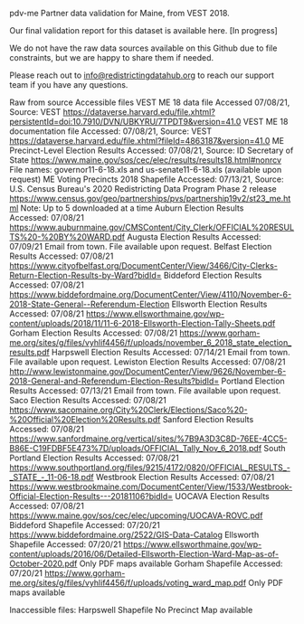 pdv-me
Partner data validation for Maine, from VEST 2018.

Our final validation report for this dataset is available here. [In progress]

We do not have the raw data sources available on this Github due to file constraints, but we are happy to share them if needed.

Please reach out to info@redistrictingdatahub.org to reach our support team if you have any questions.

Raw from source
Accessible files
VEST ME 18 data file
Accessed 07/08/21, Source: VEST
https://dataverse.harvard.edu/file.xhtml?persistentId=doi:10.7910/DVN/UBKYRU/7TPDT9&version=41.0
VEST ME 18 documentation file
Accessed: 07/08/21, Source: VEST
https://dataverse.harvard.edu/file.xhtml?fileId=4863187&version=41.0
ME Precinct-Level Election Results
Accessed: 07/08/21, Source: ID Secretary of State
https://www.maine.gov/sos/cec/elec/results/results18.html#nonrcv
File names: governor11-6-18.xls and us-senate11-6-18.xls  (available upon request)
ME Voting Precincts 2018 Shapefile
Accessed: 07/13/21, Source: U.S. Census Bureau's 2020 Redistricting Data Program Phase 2 release
https://www.census.gov/geo/partnerships/pvs/partnership19v2/st23_me.html
Note: Up to 5 downloaded at a time
Auburn Election Results  
Accessed: 07/08/21
https://www.auburnmaine.gov/CMSContent/City_Clerk/OFFICIAL%20RESULTS%20-%20BY%20WARD.pdf
Augusta Election Results
Accessed: 07/09/21
Email from town. File available upon request.
Belfast Election Results
Accessed: 07/08/21
https://www.cityofbelfast.org/DocumentCenter/View/3466/City-Clerks-Return-Election-Results-by-Ward?bidId=
Biddeford Election Results
Accessed: 07/08/21
https://www.biddefordmaine.org/DocumentCenter/View/4110/November-6-2018-State-General--Referendum-Election
Ellsworth Election Results
Accessed: 07/08/21
https://www.ellsworthmaine.gov/wp-content/uploads/2018/11/11-6-2018-Ellsworth-Election-Tally-Sheets.pdf
Gorham Election Results
Accessed: 07/08/21
https://www.gorham-me.org/sites/g/files/vyhlif4456/f/uploads/november_6_2018_state_election_results.pdf
Harpswell Election Results
Accessed: 07/14/21
Email from town. File available upon request.
Lewiston Election Results
Accessed: 07/08/21
http://www.lewistonmaine.gov/DocumentCenter/View/9626/November-6-2018-General-and-Referendum-Election-Results?bidId=
Portland Election Results
Accessed: 07/13/21
Email from town. File available upon request.
Saco Election Results
Accessed: 07/08/21
https://www.sacomaine.org/City%20Clerk/Elections/Saco%20-%20Official%20Election%20Results.pdf
Sanford Election Results
Accessed: 07/08/21
https://www.sanfordmaine.org/vertical/sites/%7B9A3D3C8D-76EE-4CC5-B86E-C19FDBF5E473%7D/uploads/OFFICIAL_Tally_Nov_6_2018.pdf
South Portland Election Results
Accessed: 07/08/21
https://www.southportland.org/files/9215/4172/0820/OFFICIAL_RESULTS_-_STATE_-_11-06-18.pdf
Westbrook Election Results
Accessed: 07/08/21
https://www.westbrookmaine.com/DocumentCenter/View/1533/Westbrook-Official-Election-Results---20181106?bidId=
UOCAVA Election Results
Accessed: 07/08/21
https://www.maine.gov/sos/cec/elec/upcoming/UOCAVA-ROVC.pdf
Biddeford Shapefile
Accessed: 07/20/21
https://www.biddefordmaine.org/2522/GIS-Data-Catalog
Ellsworth Shapefile
Accessed: 07/20/21
https://www.ellsworthmaine.gov/wp-content/uploads/2016/06/Detailed-Ellsworth-Election-Ward-Map-as-of-October-2020.pdf
Only PDF maps available
Gorham Shapefile
Accessed: 07/20/21
https://www.gorham-me.org/sites/g/files/vyhlif4456/f/uploads/voting_ward_map.pdf
Only PDF maps available

Inaccessible files:
Harpswell Shapefile
No Precinct Map available

